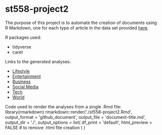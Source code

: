 # st558-project2

The purpose of this project is to automate the creation of documents using R Markdown, one for each type of article in the data set provided [here](https://archive.ics.uci.edu/ml/datasets/Online+News+Popularity). 

R packages used:  
- tidyverse  
- caret  

Links to the generated analyses: 

- [Lifestyle]()  
- [Entertainment]()  
- [Business]()  
- [Social Media]()  
- [Tech]()  
- [World]()  

Code used to render the analyses from a single .Rmd file: 
library(rmarkdown)
rmarkdown::render('./st558-project2.Rmd',
                  output_format = 'github_document',
                  output_file = 'document-title.md',
                  output_dir = './',
                  output_options = list(
                    df_print = 'default',
                    html_preview = FALSE # to remove .html file creation
                  )
)
